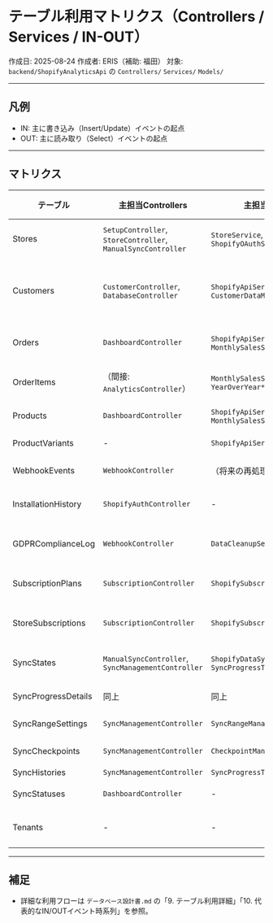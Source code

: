 # テーブル利用マトリクス（Controllers / Services / IN-OUT）

作成日: 2025-08-24
作成者: ERIS（補助: 福田）
対象: `backend/ShopifyAnalyticsApi` の `Controllers/` `Services/` `Models/`

---

## 凡例
- IN: 主に書き込み（Insert/Update）イベントの起点
- OUT: 主に読み取り（Select）イベントの起点

---

## マトリクス

| テーブル | 主担当Controllers | 主担当Services | INタイミング | OUTタイミング |
|---|---|---|---|---|
| Stores | `SetupController`, `StoreController`, `ManualSyncController` | `StoreService`, `ShopifyOAuthService` | OAuth完了・初期設定完了 | 多数APIのStore絞り込み |
| Customers | `CustomerController`, `DatabaseController` | `ShopifyApiService`, `CustomerDataMaintenanceService` | 同期取込・集計更新 | ダッシュボード/休眠/購入回数分析 |
| Orders | `DashboardController` | `ShopifyApiService`, `MonthlySalesService` | 同期取込 | KPI/売上集計/トレンド |
| OrderItems | （間接: `AnalyticsController`） | `MonthlySalesService`, `YearOverYear*` | 同期取込 | 商品/月次/カテゴリ集計 |
| Products | `DashboardController` | `ShopifyApiService`, `MonthlySalesService` | 同期取込 | 集計・商品参照 |
| ProductVariants | - | `ShopifyApiService` | 同期取込 | 商品詳細参照 |
| WebhookEvents | `WebhookController` | （将来の再処理サービス想定） | Webhook受信時 | 監査/障害解析 |
| InstallationHistory | `ShopifyAuthController` | - | インストール/アンインストール | 監査 |
| GDPRComplianceLog | `WebhookController` | `DataCleanupService` | GDPR系Webhook受信時 | 法令対応確認 |
| SubscriptionPlans | `SubscriptionController` | `ShopifySubscriptionService` | 運用投入（DDL/管理UI） | プラン表示 |
| StoreSubscriptions | `SubscriptionController` | `ShopifySubscriptionService` | 申込/変更/キャンセル/Webhook | 課金状態表示/機能ゲート |
| SyncStates | `ManualSyncController`, `SyncManagementController` | `ShopifyDataSyncService`, `SyncProgressTracker` | 同期開始/進捗/完了 | 同期状況/履歴表示 |
| SyncProgressDetails | 同上 | 同上 | 同期中バッチ進捗 | 進捗明細表示 |
| SyncRangeSettings | `SyncManagementController` | `SyncRangeManager` | 範囲登録/更新 | 範囲参照 |
| SyncCheckpoints | `SyncManagementController` | `CheckpointManager` | 中断/再開時保存 | 再開時参照 |
| SyncHistories | `SyncManagementController` | `SyncProgressTracker` | 完了時記録 | 履歴表示 |
| SyncStatuses | `DashboardController` | - | 旧/簡易トラッキング | 表示（互換） |
| Tenants | - | - | 運用登録 | 参照（Stores経由） |

---

## 補足
- 詳細な利用フローは `データベース設計書.md` の「9. テーブル利用詳細」「10. 代表的なIN/OUTイベント時系列」を参照。


